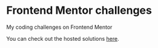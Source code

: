 # Frontend Mentor challenges

My coding challenges on Frontend Mentor

You can check out the hosted solutions [here](https://angry-payne-ef74c7.netlify.app).